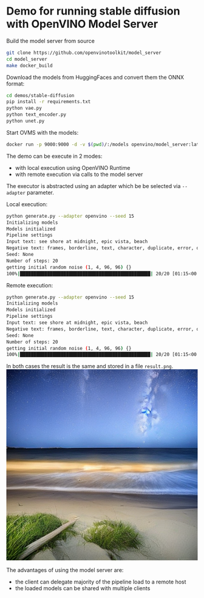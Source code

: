 # Demo for running stable diffusion with OpenVINO Model Server


Build the model server from source
```bash
git clone https://github.com/openvinotoolkit/model_server 
cd model_server
make docker_build
```


Download the models from HuggingFaces and convert them the ONNX format:

```bash
cd demos/stable-diffusion
pip install -r requirements.txt
python vae.py
python text_encoder.py 
python unet.py

``` 

Start OVMS with the models:
```bash
docker run -p 9000:9000 -d -v $(pwd)/:/models openvino/model_server:latest --config_path /models/config.json --port 9000
```

The demo can be execute in 2 modes:
- with local execution using OpenVINO Runtime
- with remote execution via calls to the model server

The executor is abstracted using an adapter which be be selected via `--adapter` parameter.

Local execution:

```bash
python generate.py --adapter openvino --seed 15
Initializing models
Models initialized
Pipeline settings
Input text: see shore at midnight, epic vista, beach
Negative text: frames, borderline, text, character, duplicate, error, out of frame, watermark
Seed: None
Number of steps: 20
getting initial random noise (1, 4, 96, 96) {}
100%|████████████████████████████████████████████████| 20/20 [01:15<00:00,  3.75s/it]
```

Remote execution:
```bash
python generate.py --adapter openvino --seed 15
Initializing models
Models initialized
Pipeline settings
Input text: see shore at midnight, epic vista, beach
Negative text: frames, borderline, text, character, duplicate, error, out of frame, watermark
Seed: None
Number of steps: 20
getting initial random noise (1, 4, 96, 96) {}
100%|████████████████████████████████████████████████| 20/20 [01:15<00:00,  3.75s/it]
```

In both cases the result is the same and stored in a file `result.png`.
![result](./result.png)

The advantages of using the model server are:
- the client can delegate majority of the pipeline load to a remote host
- the loaded models can be shared with multiple clients

